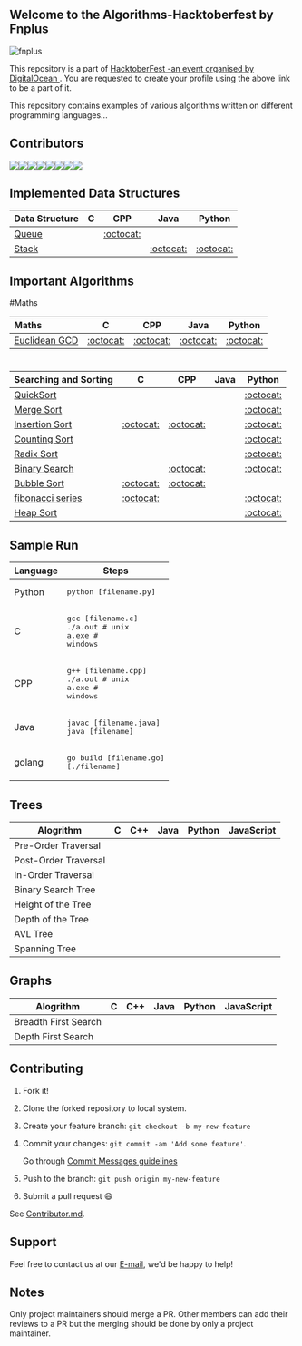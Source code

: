 ## Welcome to the Algorithms-Hacktoberfest by Fnplus

![fnplus](https://user-images.githubusercontent.com/25124428/47038568-6b991580-d19f-11e8-8e63-c1067fc04378.jpg)

This repository is a part of [ HacktoberFest -an event organised by DigitalOcean ](https://hacktoberfest.digitalocean.com/). 
You are requested to create your profile using the above link to be a part of it.

This repository contains examples of various algorithms written on different programming languages...

## Contributors

[![](https://sourcerer.io/fame/xlogix/fnplus/Algorithms-Hacktoberfest/images/0)](https://sourcerer.io/fame/xlogix/fnplus/Algorithms-Hacktoberfest/links/0)[![](https://sourcerer.io/fame/xlogix/fnplus/Algorithms-Hacktoberfest/images/1)](https://sourcerer.io/fame/xlogix/fnplus/Algorithms-Hacktoberfest/links/1)[![](https://sourcerer.io/fame/xlogix/fnplus/Algorithms-Hacktoberfest/images/2)](https://sourcerer.io/fame/xlogix/fnplus/Algorithms-Hacktoberfest/links/2)[![](https://sourcerer.io/fame/xlogix/fnplus/Algorithms-Hacktoberfest/images/3)](https://sourcerer.io/fame/xlogix/fnplus/Algorithms-Hacktoberfest/links/3)[![](https://sourcerer.io/fame/xlogix/fnplus/Algorithms-Hacktoberfest/images/4)](https://sourcerer.io/fame/xlogix/fnplus/Algorithms-Hacktoberfest/links/4)[![](https://sourcerer.io/fame/xlogix/fnplus/Algorithms-Hacktoberfest/images/5)](https://sourcerer.io/fame/xlogix/fnplus/Algorithms-Hacktoberfest/links/5)[![](https://sourcerer.io/fame/xlogix/fnplus/Algorithms-Hacktoberfest/images/6)](https://sourcerer.io/fame/xlogix/fnplus/Algorithms-Hacktoberfest/links/6)[![](https://sourcerer.io/fame/xlogix/fnplus/Algorithms-Hacktoberfest/images/7)](https://sourcerer.io/fame/xlogix/fnplus/Algorithms-Hacktoberfest/links/7)


## Implemented Data Structures

| Data Structure                                                                                  | C                                     | CPP                                   | Java                                  | Python                                |
|:----------------------------------------------------------------------------------------------- |:-------------------------------------:|:-------------------------------------:|:-------------------------------------:|:-------------------------------------:|
| [Queue](https://en.wikipedia.org/wiki/Queue_(abstract_data_type))                               |                                       | [:octocat:](queue/Cpp)                |                                       |                                       |
| [Stack](https://en.wikipedia.org/wiki/Stack_(abstract_data_type))                               |                                       |                                       | [:octocat:](stack/Java)               | [:octocat:](stack/Python)             |

## Important Algorithms

#Maths  

| Maths                                                                                       | C                                     | CPP                                   | Java                                  | Python                                |
|:----------------------------------------------------------------------------------------------- |:-------------------------------------:|:-------------------------------------:|:-------------------------------------:|:-------------------------------------:|
| [Euclidean GCD](https://en.wikipedia.org/wiki/Euclidean_algorithm)                              | [:octocat:](euclidean_gcd/C)          |  [:octocat:](euclidean_gcd/C)         | [:octocat:](euclidean_gcd/Java)        | [:octocat:](euclidean_gcd/Python)     |

#
| Searching and Sorting                                                                                       | C                                     | CPP                                   | Java                                  | Python                                |
|:----------------------------------------------------------------------------------------------- |:-------------------------------------:|:-------------------------------------:|:-------------------------------------:|:-------------------------------------:|
| [QuickSort](https://en.wikipedia.org/wiki/Quicksort)                                            |                                       |                                       |                                       | [:octocat:](quicksort/Python)         |
| [Merge Sort](https://en.wikipedia.org/wiki/Merge_sort)                                          |                                       |                                       |                                       | [:octocat:](merge_sort/Python)        |
| [Insertion Sort](https://en.wikipedia.org/wiki/Insertion_sort)                                  | [:octocat:](insertion_sort/C)         | [:octocat:](insertion_sort/Cpp)       |                                       | [:octocat:](insertion_sort/Python)    |
| [Counting Sort](https://en.wikipedia.org/wiki/Counting_sort)                                    |                                       |                                       |                                       | [:octocat:](counting_sort/Python)     |
| [Radix Sort](https://en.wikipedia.org/wiki/Radix_sort)                                          |                                       |                                       |                                       | [:octocat:](radix_sort/Python)        |
| [Binary Search](https://en.wikipedia.org/wiki/Binary_search_algorithm)                          |                                       | [:octocat:](binary_search/Cpp)        |                                       | [:octocat:](binary_search/Python)     |
| [Bubble Sort](https://en.wikipedia.org/wiki/Bubble_sort)                                        | [:octocat:](bubble_sort/C)            | [:octocat:](bubble_sort/Cpp)          |                                       |                                       |
| [fibonacci series](https://en.wikipedia.org/wiki/Fibonacci_number)                                           | [:octocat:](shell_sort/C)             |                                       |                                       | [:octocat:](shell_sort/Python)        |
| [Heap Sort](https://en.wikipedia.org/wiki/Heapsort)                                             |                                      |                                       |                                       | [:octocat:](heap_sort/python)        |


## Sample Run

| Language        | Steps                                                                  |
| --------------- | ---------------------------------------------------------------------- |
| Python          | <pre>python [filename.py]</pre>                                        |
| C               | <pre>gcc [filename.c]<br>./a.out  # unix<br>a.exe  # windows</pre>     |
| CPP             | <pre>g++ [filename.cpp]<br>./a.out # unix<br>a.exe # windows</pre>     |
| Java            | <pre>javac [filename.java]<br>java [filename]</pre>                    |
| golang          | <pre>go build [filename.go]<br>[./filename]</pre>                     |

## Trees

| Alogrithm        | C   | C++ | Java | Python |  JavaScript|
| --------------- | -----|------|------|---------------|-------------- |
| Pre-Order Traversal |   |       |      |             |                |
| Post-Order Traversal |   |       |      |              |                |
| In-Order Traversal |   |       |      |             |                |
| Binary Search Tree |   |       |      |             |                |
| Height of the Tree |   |       |      |              |                |
| Depth of the Tree |   |       |      |             |                |
| AVL Tree |   |       |      |             |                |
| Spanning Tree |   |       |      |             |                |

## Graphs

| Alogrithm        | C   | C++ | Java | Python |  JavaScript|
| --------------- | -----|------|------|---------------|-------------- |
| Breadth First Search |   |       |      |             |                |
| Depth First Search|   |       |      |              |                |

## Contributing

1. Fork it!
2. Clone the forked repository to local system.
3. Create your feature branch: `git checkout -b my-new-feature`
4. Commit your changes: `git commit -am 'Add some feature'`.

   Go through [Commit Messages guidelines](CONTRIBUTING.md#write-good-commit-messages)
5. Push to the branch: `git push origin my-new-feature`
6. Submit a pull request :smile:

See [Contributor.md](Contributor.md).

## Support

Feel free to contact us at our [E-mail](support@fnplus.tech), we'd be happy to help!

## Notes

Only project maintainers should merge a PR.
Other members can add their reviews to a PR but the merging should be done by only a project maintainer.

